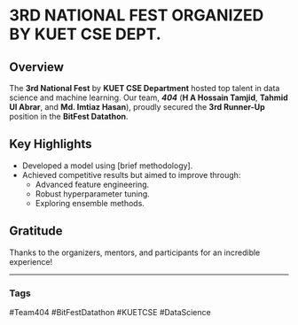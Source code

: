 # 3RD NATIONAL FEST ORGANIZED BY KUET CSE DEPT.

## Overview
The **3rd National Fest** by **KUET CSE Department** hosted top talent in data science and machine learning. Our team, **_404_** (**H A Hossain Tamjid**, **Tahmid Ul Abrar**, and **Md. Imtiaz Hasan**), proudly secured the **3rd Runner-Up** position in the **BitFest Datathon**.

## Key Highlights
- Developed a model using [brief methodology].
- Achieved competitive results but aimed to improve through:
  - Advanced feature engineering.
  - Robust hyperparameter tuning.
  - Exploring ensemble methods.

## Gratitude
Thanks to the organizers, mentors, and participants for an incredible experience!

---

### Tags
#Team404 #BitFestDatathon #KUETCSE #DataScience

